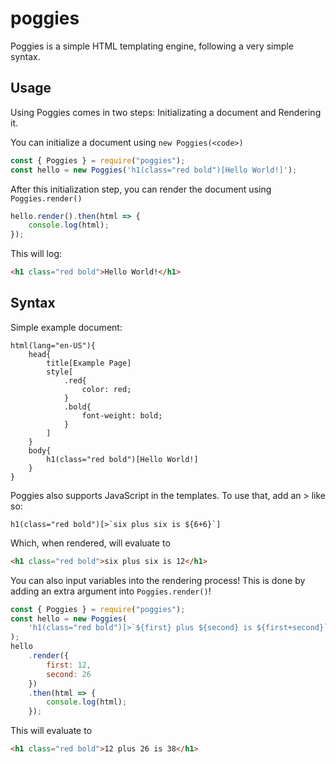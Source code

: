 # poggies

Poggies is a simple HTML templating engine, following a very simple syntax.

## Usage

Using Poggies comes in two steps: Initializating a document and Rendering it.

You can initialize a document using `new Poggies(<code>)`

```js
const { Poggies } = require("poggies");
const hello = new Poggies('h1(class="red bold")[Hello World!]');
```

After this initialization step, you can render the document using `Poggies.render()`

```js
hello.render().then(html => {
	console.log(html);
});
```

This will log:

```html
<h1 class="red bold">Hello World!</h1>
```

## Syntax

Simple example document:

```
html(lang="en-US"){
    head{
        title[Example Page]
        style[
            .red{
                color: red;
            }
            .bold{
                font-weight: bold;
            }
        ]
    }
    body{
        h1(class="red bold")[Hello World!]
    }
}
```

Poggies also supports JavaScript in the templates. To use that, add an > like so:

```
h1(class="red bold")[>`six plus six is ${6+6}`]
```

Which, when rendered, will evaluate to

```html
<h1 class="red bold">six plus six is 12</h1>
```

You can also input variables into the rendering process! This is done by adding an extra argument into `Poggies.render()`!

```js
const { Poggies } = require("poggies");
const hello = new Poggies(
	'h1(class="red bold")[>`${first} plus ${second} is ${first+second}`]'
);
hello
	.render({
		first: 12,
		second: 26
	})
	.then(html => {
		console.log(html);
	});
```

This will evaluate to

```html
<h1 class="red bold">12 plus 26 is 38</h1>
```
